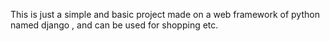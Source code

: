 This is just a simple and basic project made on a web framework of python named django , and can be used for shopping etc.
